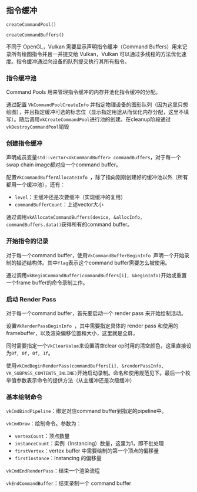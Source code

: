 ## 指令缓冲

`createCommandPool()`

`createCommandBuffers()`

不同于 OpenGL，Vulkan 需要显示声明指令缓冲（Command Buffers）用来记录所有绘图指令并且一并提交给 Vulkan，Vulkan 可以通过多线程的方法优化速度。指令缓冲通过向设备的队列提交执行其所有指令。

### 指令缓冲池

Command Pools 用来管理指令缓冲的内存并池化指令缓冲的分配。

通过配置 `VkCommandPoolCreateInfo` 并指定物理设备的图形队列（因为这里只想绘图），并且指定缓冲可选的标志位（显示指定用途从而优化内存分配，这里不填写）。随后调用`vkCreateCommandPool`进行池的创建。在cleanup阶段通过`vkDestroyCommandPool`销毁

### 创建指令缓冲

声明成员变量`std::vector<VkCommandBuffer> commandBuffers`，对于每一个swap chain image都对应一个command buffer。

配置`VkCommandBufferAllocateInfo `，除了指向刚刚创建好的缓冲池以外（所有都用一个缓冲池），还有：

* `level`：主缓冲还是次要缓冲（实现缓冲的复用）
* `commandBufferCount`：上述vector大小

通过调用`vkAllocateCommandBuffers(device, &allocInfo, commandBuffers.data()`获得所有的command buffer。

### 开始指令的记录

对于每一个command buffer，使用`VkCommandBufferBeginInfo `声明一个开始录制的描述结构体。其中`flag`表示这个command buffer需要怎么被使用。

通过调用`vkBeginCommandBuffer(commandBuffers[i], &beginInfo)`开始或重置一个frame buffer的命令录制工作。

### 启动 Render Pass

对于每一个command buffer，首先要启动一个 render pass 来开始绘制活动。

设置`VkRenderPassBeginInfo `，其中需要指定具体的 render pass 和使用的 framebuffer，以及渲染偏移位置和大小，这里就是全屏，

同时需要指定一个`VkClearValue`来设置清空clear op时用的清空颜色，这里直接设为`0f, 0f, 0f, 1f`。

使用`vkCmdBeginRenderPass(commandBuffers[i], &renderPassInfo, VK_SUBPASS_CONTENTS_INLINE)`开始启动录制。命名和使用规范见下。最后一个枚举值参数表示命令的提供方法（从主缓冲还是次级缓冲）

### 基本绘制命令

`vkCmdBindPipeline`：绑定对应command buffer到指定的pipeline中。

`vkCmdDraw`：绘制命令。参数为：

* `vertexCount`：顶点数量
* `instanceCount`：实例（Instancing）数量，这里为1，即不批处理
* `firstVertex`：vertex buffer 中需要绘制的第一个顶点的偏移量
* `firstInstance`：Instancing 的偏移量

`vkCmdEndRenderPass`：结束一个渲染流程

`vkEndCommandBuffer`：结束录制一个 command buffer